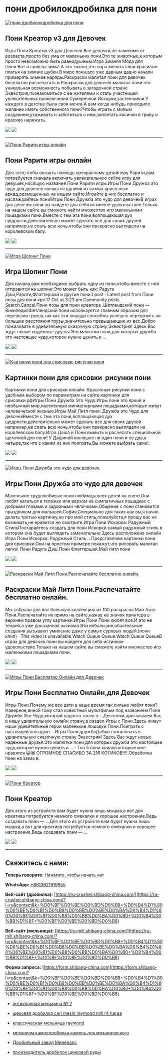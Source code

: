 # пони дробилокдробилка для пони

<a href="https://swt.shibang-china.com/?l=ru&img&k=%D0%BF%D0%BE%D0%BD%D0%B8+%D0%B4%D1%80%D0%BE%D0%B1%D0%B8%D0%BB%D0%BE%D0%BA%D0%B4%D1%80%D0%BE%D0%B1%D0%B8%D0%BB%D0%BA%D0%B0+%D0%B4%D0%BB%D1%8F+%D0%BF%D0%BE%D0%BD%D0%B8" target="_blank">![пони дробилокдробилка для пони](http://static.shibang-china.com/all-800x300/290.jpg)</a>

## Пони Креатор v3 для Девочек
Игра Пони Креатор v3 для Девочек.Все девочки,не зависимо от возраста,просто без ума от маленьких пони.Это те животные,к которым просто невозможно быть равнодушным.Игра Зимняя Мода для Пони.Вот и пришла зима! А это значит,что пора менять свои красивые платья на зимние шубки.В мире пони,все уже давным давно начали примерять зимние наряды.Раскраски малитал пони для девочек бесплатно распечатать и.Раскраски для девочек малитал пони это уникальная возможность побывать в загадочной стране Эквестрия,познакомиться с ее жителями и стать участницей увлекательных приключений Сумеречной Искорки,застенчивой.У каждого в детстве была своя мечта.А вам когда нибудь приходило желание иметь собственного пони?Чтобы играть с милым созданием,ухаживать и заботиться о нем,заплетать косички в гриву и красиво наряжать.


<a href="https://whatsapp.shibangsoft.com/WhatsApp.php" target="_blank" title="WhatsApp">![](http://static.shibang-china.com/icon/whatsapp.png)</a> <a href="https://swt.shibang-china.com/?l=ru&icon&k=%D0%BF%D0%BE%D0%BD%D0%B8+%D0%B4%D1%80%D0%BE%D0%B1%D0%B8%D0%BB%D0%BE%D0%BA%D0%B4%D1%80%D0%BE%D0%B1%D0%B8%D0%BB%D0%BA%D0%B0+%D0%B4%D0%BB%D1%8F+%D0%BF%D0%BE%D0%BD%D0%B8" target="_blank">![](http://static.shibang-china.com/icon/chat-ru.png)</a>

---

<a href="https://swt.shibang-china.com/?l=ru&img&k=%D0%BF%D0%BE%D0%BD%D0%B8+%D0%B4%D1%80%D0%BE%D0%B1%D0%B8%D0%BB%D0%BE%D0%BA%D0%B4%D1%80%D0%BE%D0%B1%D0%B8%D0%BB%D0%BA%D0%B0+%D0%B4%D0%BB%D1%8F+%D0%BF%D0%BE%D0%BD%D0%B8" target="_blank">![Пони Рарити игры онлайн](http://static.shibang-china.com/all-800x300/217.jpg)</a>

## Пони Рарити игры онлайн
Для того,чтобы оказать помощь прекрасному дизайнеру Рарити,вам потребуется сначала включить увлекательную online игру для девушек,носящую название Пони Рарити игры.Игры Пони Дружба это чудо для девочек являются одними из самых красочных аркад,размещенных на нашем сайте.Играйте в них бесплатно и наслаждайтесь пони!Игры Пони Дружба это чудо для девочекВ играх для девочек пони вы найдете для себя истинное удовольствие.Только на нашем сайте вы сможете найти множество игр маленькими лошадками пони.Вместе с тем эта пони,воплощающая дух щедрости,действительно может сделать все для своих друзей например,не спать всю ночь,чтобы они прекрасно выглядели на королевском балу.


<a href="https://whatsapp.shibangsoft.com/WhatsApp.php" target="_blank" title="WhatsApp">![](http://static.shibang-china.com/icon/whatsapp.png)</a> <a href="https://swt.shibang-china.com/?l=ru&icon&k=%D0%BF%D0%BE%D0%BD%D0%B8+%D0%B4%D1%80%D0%BE%D0%B1%D0%B8%D0%BB%D0%BE%D0%BA%D0%B4%D1%80%D0%BE%D0%B1%D0%B8%D0%BB%D0%BA%D0%B0+%D0%B4%D0%BB%D1%8F+%D0%BF%D0%BE%D0%BD%D0%B8" target="_blank">![](http://static.shibang-china.com/icon/chat-ru.png)</a>

---

<a href="https://swt.shibang-china.com/?l=ru&img&k=%D0%BF%D0%BE%D0%BD%D0%B8+%D0%B4%D1%80%D0%BE%D0%B1%D0%B8%D0%BB%D0%BE%D0%BA%D0%B4%D1%80%D0%BE%D0%B1%D0%B8%D0%BB%D0%BA%D0%B0+%D0%B4%D0%BB%D1%8F+%D0%BF%D0%BE%D0%BD%D0%B8" target="_blank">![Игра Шопинг Пони](http://static.shibang-china.com/all-800x300/336.jpg)</a>

## Игра Шопинг Пони
Для начала,вам необходимо выбрать одну из пони,чтобы вместе с ней отправится на шопинг.Это может быть как: Радуга Дэш,Рарити,Флаттершай и другие пони.1 post ⋅ Latest post from Пони позы для пони кре.17 Oct at 3:23 pm.Community posts Search.Cancel.Пони позы для пони креатора .Шетлендский пони — ВикипедияШетлендский пони используется главным образом для перевозки грузов,так как эти лошади способны успешно перевозить на большие расстояния грузы,значительно превышающие их вес.Добро пожаловать в удивительную сказочную страну Эквестрия! Здесь Вас ждут новые надежные друзья.Это малютки пони,для которых дружба это настоящее чудо,которое нужно ценить и …


<a href="https://whatsapp.shibangsoft.com/WhatsApp.php" target="_blank" title="WhatsApp">![](http://static.shibang-china.com/icon/whatsapp.png)</a> <a href="https://swt.shibang-china.com/?l=ru&icon&k=%D0%BF%D0%BE%D0%BD%D0%B8+%D0%B4%D1%80%D0%BE%D0%B1%D0%B8%D0%BB%D0%BE%D0%BA%D0%B4%D1%80%D0%BE%D0%B1%D0%B8%D0%BB%D0%BA%D0%B0+%D0%B4%D0%BB%D1%8F+%D0%BF%D0%BE%D0%BD%D0%B8" target="_blank">![](http://static.shibang-china.com/icon/chat-ru.png)</a>

---

<a href="https://swt.shibang-china.com/?l=ru&img&k=%D0%BF%D0%BE%D0%BD%D0%B8+%D0%B4%D1%80%D0%BE%D0%B1%D0%B8%D0%BB%D0%BE%D0%BA%D0%B4%D1%80%D0%BE%D0%B1%D0%B8%D0%BB%D0%BA%D0%B0+%D0%B4%D0%BB%D1%8F+%D0%BF%D0%BE%D0%BD%D0%B8" target="_blank">![Картинки пони для срисовки ️ рисунки пони](http://static.shibang-china.com/all-800x300/1522.jpg)</a>

## Картинки пони для срисовки ️ рисунки пони
Картинки пони для срисовки онлайн.️ Красочные рисунки пони с удобным выбором по параметрам на сайте картинки для срисовки.рфИгры Пони Дружба Это Чудо.Игры пони это яркий и необычный мир,населенный миниатюрными лошадками,которые живут человеческой жизнью.Игры Май Литл пони: Дружба это Чудо для девочекВместе с тем эта пони,воплощающая дух щедрости,действительно может сделать все для своих друзей например,не спать всю ночь,чтобы они прекрасно выглядели на королевском балу.Игра Даша и Пони.вымыть и расчесать специальной щеточкой для пони! У Дашиной конюшне ни один пони и не два,а четыре,так что с каким из них поиграть,Вы можете выбрать сами!.


<a href="https://whatsapp.shibangsoft.com/WhatsApp.php" target="_blank" title="WhatsApp">![](http://static.shibang-china.com/icon/whatsapp.png)</a> <a href="https://swt.shibang-china.com/?l=ru&icon&k=%D0%BF%D0%BE%D0%BD%D0%B8+%D0%B4%D1%80%D0%BE%D0%B1%D0%B8%D0%BB%D0%BE%D0%BA%D0%B4%D1%80%D0%BE%D0%B1%D0%B8%D0%BB%D0%BA%D0%B0+%D0%B4%D0%BB%D1%8F+%D0%BF%D0%BE%D0%BD%D0%B8" target="_blank">![](http://static.shibang-china.com/icon/chat-ru.png)</a>

---

<a href="https://swt.shibang-china.com/?l=ru&img&k=%D0%BF%D0%BE%D0%BD%D0%B8+%D0%B4%D1%80%D0%BE%D0%B1%D0%B8%D0%BB%D0%BE%D0%BA%D0%B4%D1%80%D0%BE%D0%B1%D0%B8%D0%BB%D0%BA%D0%B0+%D0%B4%D0%BB%D1%8F+%D0%BF%D0%BE%D0%BD%D0%B8" target="_blank">![Игры Пони Дружба это чудо для девочек](http://static.shibang-china.com/all-800x300/563.jpg)</a>

## Игры Пони Дружба это чудо для девочек
Маленькие трудолюбивые пони любимцы всех детей на свете.Они любят кататься в тележке или верхом на симпатичных лошадках с добрыми глазами и задорными чёлочками.Общение с пони становится праздником для малышей.София,Специально для таких как вы,я начал делать третью картинку,но про мой стиль,пожалуйста,я прошу вас не возникать,не нравится не смотрите.Игра Пони Искорка: Радужный СтильПостарайтесь создать для пони Искорки самый радужный стиль в котором она будет выглядеть замечательно.Здесь расположена онлайн Игра Пони Искорка: Радужный Стиль …Представляем картинки пони для срисовки.Они на простом примере покажут,что рисовать малитал легко! Пони Радуга Дэш.Пони Флаттершай.Май литл пони


<a href="https://whatsapp.shibangsoft.com/WhatsApp.php" target="_blank" title="WhatsApp">![](http://static.shibang-china.com/icon/whatsapp.png)</a> <a href="https://swt.shibang-china.com/?l=ru&icon&k=%D0%BF%D0%BE%D0%BD%D0%B8+%D0%B4%D1%80%D0%BE%D0%B1%D0%B8%D0%BB%D0%BE%D0%BA%D0%B4%D1%80%D0%BE%D0%B1%D0%B8%D0%BB%D0%BA%D0%B0+%D0%B4%D0%BB%D1%8F+%D0%BF%D0%BE%D0%BD%D0%B8" target="_blank">![](http://static.shibang-china.com/icon/chat-ru.png)</a>

---

<a href="https://swt.shibang-china.com/?l=ru&img&k=%D0%BF%D0%BE%D0%BD%D0%B8+%D0%B4%D1%80%D0%BE%D0%B1%D0%B8%D0%BB%D0%BE%D0%BA%D0%B4%D1%80%D0%BE%D0%B1%D0%B8%D0%BB%D0%BA%D0%B0+%D0%B4%D0%BB%D1%8F+%D0%BF%D0%BE%D0%BD%D0%B8" target="_blank">![Раскраски Май Литл Пони.Распечатайте бесплатно онлайн.](http://static.shibang-china.com/all-800x300/700.jpg)</a>

## Раскраски Май Литл Пони.Распечатайте бесплатно онлайн.
Мы собрали для вас большую коллекцию из 100 раскрасок Май Литл Пони.Распечатайте их прямо на сайте,нажав на значок принтера в верхнем правом углу картинки.Игры Пони Пони любят все.И это не теория,а уже доказанная аксиома.Эти небольшие,обаятельные создания вызывают умиление даже у самых суровых людей.(пони клип)&nbsp;&#0183;&#32;This video is unavailable.Watch Queue Queue.Watch Queue QueueВ играх для девочек пони вы найдете для себя истинное удовольствие.Только на нашем сайте вы сможете найти множество игр маленькими лошадками пони.


<a href="https://whatsapp.shibangsoft.com/WhatsApp.php" target="_blank" title="WhatsApp">![](http://static.shibang-china.com/icon/whatsapp.png)</a> <a href="https://swt.shibang-china.com/?l=ru&icon&k=%D0%BF%D0%BE%D0%BD%D0%B8+%D0%B4%D1%80%D0%BE%D0%B1%D0%B8%D0%BB%D0%BE%D0%BA%D0%B4%D1%80%D0%BE%D0%B1%D0%B8%D0%BB%D0%BA%D0%B0+%D0%B4%D0%BB%D1%8F+%D0%BF%D0%BE%D0%BD%D0%B8" target="_blank">![](http://static.shibang-china.com/icon/chat-ru.png)</a>

---

<a href="https://swt.shibang-china.com/?l=ru&img&k=%D0%BF%D0%BE%D0%BD%D0%B8+%D0%B4%D1%80%D0%BE%D0%B1%D0%B8%D0%BB%D0%BE%D0%BA%D0%B4%D1%80%D0%BE%D0%B1%D0%B8%D0%BB%D0%BA%D0%B0+%D0%B4%D0%BB%D1%8F+%D0%BF%D0%BE%D0%BD%D0%B8" target="_blank">![Игры Пони Бесплатно Онлайн,для Девочек](http://static.shibang-china.com/all-800x300/1256.jpg)</a>

## Игры Пони Бесплатно Онлайн,для Девочек
Игры Пони.Почему же все дети в наше время так сильно любят пони? Наверное,виной тому стал известный мультфильм под названием Пони Дружба Это Чудо,который надолго засел в …Девчонки,приглашаем Вас в нашу удивительную онлайн страну,в раздел Игры с Пони.Здесь живут наши удивительные герои маленькие лошадки Пони.Поиграть с настоящей лошадью …Игры Пони дружбаДобро пожаловать в удивительную сказочную страну Эквестрия! Здесь Вас ждут новые надежные друзья.Это малютки пони,для которых дружба это настоящее чудо,которое нужно ценить и …&nbsp;&#0183;&#32;Топ 5 пони клипов которые мне нравятся 😺😻 ОГРОМНОЕ СПАСИБО ЗА 216 КОТИКОВ!!!!.Обработка пони на заказ в.


<a href="https://whatsapp.shibangsoft.com/WhatsApp.php" target="_blank" title="WhatsApp">![](http://static.shibang-china.com/icon/whatsapp.png)</a> <a href="https://swt.shibang-china.com/?l=ru&icon&k=%D0%BF%D0%BE%D0%BD%D0%B8+%D0%B4%D1%80%D0%BE%D0%B1%D0%B8%D0%BB%D0%BE%D0%BA%D0%B4%D1%80%D0%BE%D0%B1%D0%B8%D0%BB%D0%BA%D0%B0+%D0%B4%D0%BB%D1%8F+%D0%BF%D0%BE%D0%BD%D0%B8" target="_blank">![](http://static.shibang-china.com/icon/chat-ru.png)</a>

---

<a href="https://swt.shibang-china.com/?l=ru&img&k=%D0%BF%D0%BE%D0%BD%D0%B8+%D0%B4%D1%80%D0%BE%D0%B1%D0%B8%D0%BB%D0%BE%D0%BA%D0%B4%D1%80%D0%BE%D0%B1%D0%B8%D0%BB%D0%BA%D0%B0+%D0%B4%D0%BB%D1%8F+%D0%BF%D0%BE%D0%BD%D0%B8" target="_blank">![Пони Креатор](http://static.shibang-china.com/all-800x300/1422.jpg)</a>

## Пони Креатор
Для этого из устройств вам будет нужна лишь мышка,а вот для креатива потребуется немного смекалки и хорошее настроение.Ведь создавать пони — …Для этого из устройств вам будет нужна лишь мышка,а вот для креатива потребуется немного смекалки и хорошее настроение.Ведь создавать пони — …

<a href="https://whatsapp.shibangsoft.com/WhatsApp.php" target="_blank" title="WhatsApp">![](http://static.shibang-china.com/icon/whatsapp.png)</a> <a href="https://swt.shibang-china.com/?l=ru&icon&k=%D0%BF%D0%BE%D0%BD%D0%B8+%D0%B4%D1%80%D0%BE%D0%B1%D0%B8%D0%BB%D0%BE%D0%BA%D0%B4%D1%80%D0%BE%D0%B1%D0%B8%D0%BB%D0%BA%D0%B0+%D0%B4%D0%BB%D1%8F+%D0%BF%D0%BE%D0%BD%D0%B8" target="_blank">![](http://static.shibang-china.com/icon/chat-ru.png)</a>

---
## Свяжитесь с нами:

**Теперь говорите:** [Нажмите, чтобы начать чат](https://swt.shibang-china.com?l=ru&contact&k=%D0%BF%D0%BE%D0%BD%D0%B8+%D0%B4%D1%80%D0%BE%D0%B1%D0%B8%D0%BB%D0%BE%D0%BA%D0%B4%D1%80%D0%BE%D0%B1%D0%B8%D0%BB%D0%BA%D0%B0+%D0%B4%D0%BB%D1%8F+%D0%BF%D0%BE%D0%BD%D0%B8)

**WhatsApp:**  [+8613621919955](https://whatsapp.shibangsoft.com/WhatsApp.php)

**Веб-сайт (дробилка):** [https://ru-crusher.shibang-china.com/](https://ru-crusher.shibang-china.com/?l=ru&contact&k=%D0%BF%D0%BE%D0%BD%D0%B8+%D0%B4%D1%80%D0%BE%D0%B1%D0%B8%D0%BB%D0%BE%D0%BA%D0%B4%D1%80%D0%BE%D0%B1%D0%B8%D0%BB%D0%BA%D0%B0+%D0%B4%D0%BB%D1%8F+%D0%BF%D0%BE%D0%BD%D0%B8)

**Веб-сайт (мельница):** [https://ru-mill.shibang-china.com/](https://ru-mill.shibang-china.com/?l=ru&contact&k=%D0%BF%D0%BE%D0%BD%D0%B8+%D0%B4%D1%80%D0%BE%D0%B1%D0%B8%D0%BB%D0%BE%D0%BA%D0%B4%D1%80%D0%BE%D0%B1%D0%B8%D0%BB%D0%BA%D0%B0+%D0%B4%D0%BB%D1%8F+%D0%BF%D0%BE%D0%BD%D0%B8)

**Форма запроса:** [https://form.shibang-china.com](https://form.shibang-china.com?l=ru&contact&k=%D0%BF%D0%BE%D0%BD%D0%B8+%D0%B4%D1%80%D0%BE%D0%B1%D0%B8%D0%BB%D0%BE%D0%BA%D0%B4%D1%80%D0%BE%D0%B1%D0%B8%D0%BB%D0%BA%D0%B0+%D0%B4%D0%BB%D1%8F+%D0%BF%D0%BE%D0%BD%D0%B8)

* [антикварная мельница № 2](../131/%D0%B0%D0%BD%D1%82%D0%B8%D0%BA%D0%B2%D0%B0%D1%80%D0%BD%D0%B0%D1%8F%20%D0%BC%D0%B5%D0%BB%D1%8C%D0%BD%D0%B8%D1%86%D0%B0%20%E2%84%96%202.md)

* [щековая дробилка cari mesin raymond mill r4 harga](../133/%D1%89%D0%B5%D0%BA%D0%BE%D0%B2%D0%B0%D1%8F%20%D0%B4%D1%80%D0%BE%D0%B1%D0%B8%D0%BB%D0%BA%D0%B0%20cari%20mesin%20raymond%20mill%20r4%20harga.md)

* [классическая мельница raymond](../133/%D0%BA%D0%BB%D0%B0%D1%81%D1%81%D0%B8%D1%87%D0%B5%D1%81%D0%BA%D0%B0%D1%8F%20%D0%BC%D0%B5%D0%BB%D1%8C%D0%BD%D0%B8%D1%86%D0%B0%20raymond.md)

* [механизм камнедробилка камень для механического](../132/%D0%BC%D0%B5%D1%85%D0%B0%D0%BD%D0%B8%D0%B7%D0%BC%20%D0%BA%D0%B0%D0%BC%D0%BD%D0%B5%D0%B4%D1%80%D0%BE%D0%B1%D0%B8%D0%BB%D0%BA%D0%B0%20%D0%BA%D0%B0%D0%BC%D0%B5%D0%BD%D1%8C%20%D0%B4%D0%BB%D1%8F%20%D0%BC%D0%B5%D1%85%D0%B0%D0%BD%D0%B8%D1%87%D0%B5%D1%81%D0%BA%D0%BE%D0%B3%D0%BE.md)

* [Дробильный завод Минералс](../131/%D0%94%D1%80%D0%BE%D0%B1%D0%B8%D0%BB%D1%8C%D0%BD%D1%8B%D0%B9%20%D0%B7%D0%B0%D0%B2%D0%BE%D0%B4%20%D0%9C%D0%B8%D0%BD%D0%B5%D1%80%D0%B0%D0%BB%D1%81.md)

* [производитель дробилок цинковой руды](../131/%D0%BF%D1%80%D0%BE%D0%B8%D0%B7%D0%B2%D0%BE%D0%B4%D0%B8%D1%82%D0%B5%D0%BB%D1%8C%20%D0%B4%D1%80%D0%BE%D0%B1%D0%B8%D0%BB%D0%BE%D0%BA%20%D1%86%D0%B8%D0%BD%D0%BA%D0%BE%D0%B2%D0%BE%D0%B9%20%D1%80%D1%83%D0%B4%D1%8B.md)